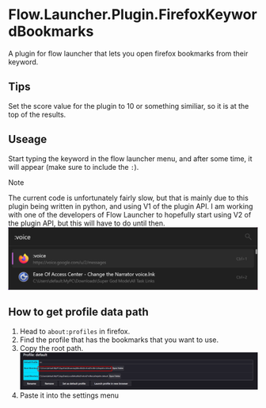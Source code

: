 # Flow.Launcher.Plugin.FirefoxKeywordBookmarks
A plugin for flow launcher that lets you open firefox bookmarks from their keyword.

## Tips

Set the score value for the plugin to 10 or something similiar, so it is at the top of the results.

## Useage
Start typing the keyword in the flow launcher menu, and after some time, it will appear (make sure to include the `:`).
> [!NOTE]
> The current code is unfortunately fairly slow, but that is mainly due to this plugin being written in python, and using V1 of the plugin API. I am working with one of the developers of Flow Launcher to hopefully start using V2 of the plugin API, but this will have to do until then.
![Example Image](Images/example.png)

## How to get profile data path
1. Head to `about:profiles` in firefox.
2. Find the profile that has the bookmarks that you want to use.
3. Copy the root path.
![](Images/find_path_example.png)
4. Paste it into the settings menu